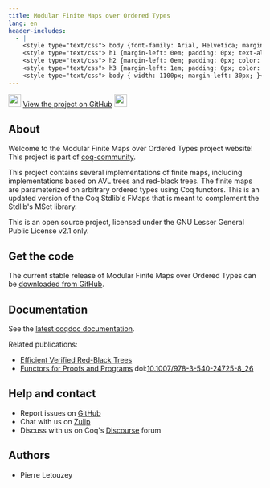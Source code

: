```yaml
---
title: Modular Finite Maps over Ordered Types
lang: en
header-includes:
  - |
    <style type="text/css"> body {font-family: Arial, Helvetica; margin-left: 5em; font-size: large;} </style>
    <style type="text/css"> h1 {margin-left: 0em; padding: 0px; text-align: center} </style>
    <style type="text/css"> h2 {margin-left: 0em; padding: 0px; color: #580909} </style>
    <style type="text/css"> h3 {margin-left: 1em; padding: 0px; color: #C05001;} </style>
    <style type="text/css"> body { width: 1100px; margin-left: 30px; }</style>
---
```


<div style="text-align:left"><img src="https://github.githubassets.com/images/modules/logos_page/Octocat.png" height="25" style="border:0px">
<a href="https://github.com/coq-community/coq-mmaps">View the project on GitHub</a>
<img src="https://github.githubassets.com/images/modules/logos_page/Octocat.png" height="25" style="border:0px"></div>

## About

Welcome to the Modular Finite Maps over Ordered Types project website! This project is part of [coq-community](https://github.com/coq-community/manifesto).

This project contains several implementations of finite maps,
including implementations based on AVL trees and red-black trees.
The finite maps are parameterized on arbitrary ordered types using
Coq functors. This is an updated version of the Coq Stdlib's FMaps
that is meant to complement the Stdlib's MSet library.

This is an open source project, licensed under the GNU Lesser General Public License v2.1 only.

## Get the code

The current stable release of Modular Finite Maps over Ordered Types can be [downloaded from GitHub](https://github.com/coq-community/coq-mmaps/releases).

## Documentation

See the [latest coqdoc documentation](https://coq-community.org/coq-mmaps/docs/coqdoc/toc.html).

Related publications:

- [Efficient Verified Red-Black Trees](https://www.cs.princeton.edu/~appel/papers/redblack.pdf) 
- [Functors for Proofs and Programs](https://hal.inria.fr/hal-00150913) doi:[10.1007/978-3-540-24725-8_26](https://doi.org/10.1007/978-3-540-24725-8_26)

## Help and contact

- Report issues on [GitHub](https://github.com/coq-community/coq-mmaps/issues)
- Chat with us on [Zulip](https://coq.zulipchat.com/#narrow/stream/237663-coq-community-devs.20.26.20users)
- Discuss with us on Coq's [Discourse](https://coq.discourse.group) forum

## Authors

- Pierre Letouzey
